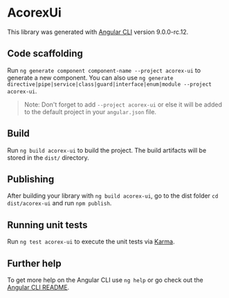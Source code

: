 # AcorexUi

This library was generated with [Angular CLI](https://github.com/angular/angular-cli) version 9.0.0-rc.12.

## Code scaffolding

Run `ng generate component component-name --project acorex-ui` to generate a new component. You can also use `ng generate directive|pipe|service|class|guard|interface|enum|module --project acorex-ui`.
> Note: Don't forget to add `--project acorex-ui` or else it will be added to the default project in your `angular.json` file. 

## Build

Run `ng build acorex-ui` to build the project. The build artifacts will be stored in the `dist/` directory.

## Publishing

After building your library with `ng build acorex-ui`, go to the dist folder `cd dist/acorex-ui` and run `npm publish`.

## Running unit tests

Run `ng test acorex-ui` to execute the unit tests via [Karma](https://karma-runner.github.io).

## Further help

To get more help on the Angular CLI use `ng help` or go check out the [Angular CLI README](https://github.com/angular/angular-cli/blob/master/README.md).
